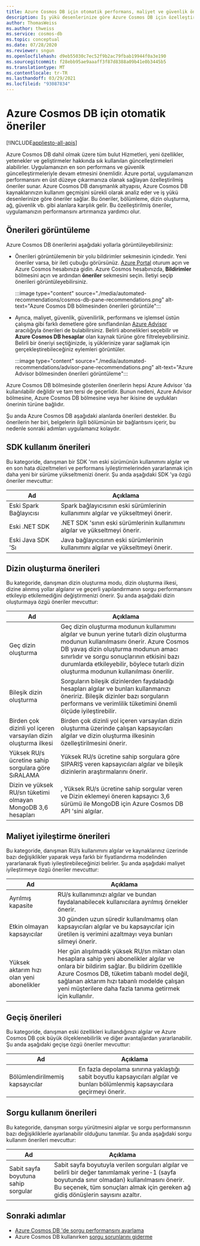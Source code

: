```yaml
---
title: Azure Cosmos DB için otomatik performans, maliyet ve güvenlik önerileri
description: İş yükü desenlerinize göre Azure Cosmos DB için özelleştirilmiş performans, maliyet, güvenlik ve diğer önerilerin nasıl görüntüleneceğini öğrenin.
author: ThomasWeiss
ms.author: thweiss
ms.service: cosmos-db
ms.topic: conceptual
ms.date: 07/28/2020
ms.reviewer: sngun
ms.openlocfilehash: d9eb55030c7ec52f9b2ac79fbab19944f0a3e190
ms.sourcegitcommit: f28ebb95ae9aaaff3f87d8388a09b41e0b3445b5
ms.translationtype: MT
ms.contentlocale: tr-TR
ms.lasthandoff: 03/29/2021
ms.locfileid: "93087834"
---
```

# <a name="automated-recommendations-for-azure-cosmos-db"></a>Azure Cosmos DB için otomatik öneriler
[!INCLUDE[appliesto-all-apis](includes/appliesto-all-apis.md)]

Azure Cosmos DB dahil olmak üzere tüm bulut Hizmetleri, yeni özellikler, yetenekler ve geliştirmeler hakkında sık kullanılan güncelleştirmeleri alabilirler. Uygulamanızın en son performans ve güvenlik güncelleştirmeleriyle devam etmesini önemlidir. Azure portal, uygulamanızın performansını en üst düzeye çıkarmanıza olanak sağlayan özelleştirilmiş öneriler sunar. Azure Cosmos DB danışmanlık altyapısı, Azure Cosmos DB kaynaklarınızın kullanım geçmişini sürekli olarak analiz eder ve iş yükü desenlerinize göre öneriler sağlar. Bu öneriler, bölümleme, dizin oluşturma, ağ, güvenlik vb. gibi alanlara karşılık gelir. Bu özelleştirilmiş öneriler, uygulamanızın performansını artırmanıza yardımcı olur.

## <a name="view-recommendations"></a>Önerileri görüntüleme

Azure Cosmos DB önerilerini aşağıdaki yollarla görüntüleyebilirsiniz:

- Önerileri görüntülemenin bir yolu bildirimler sekmesinin içindedir. Yeni öneriler varsa, bir ileti çubuğu görürsünüz. [Azure Portal](https://portal.azure.com) oturum açın ve Azure Cosmos hesabınıza gidin. Azure Cosmos hesabınızda, **Bildirimler** bölmesini açın ve ardından **öneriler** sekmesini seçin. İletiyi seçip önerileri görüntüleyebilirsiniz.  

   :::image type="content" source="./media/automated-recommendations/cosmos-db-pane-recommendations.png" alt-text="Azure Cosmos DB bölmesinden önerileri görüntüle":::

- Ayrıca, maliyet, güvenlik, güvenilirlik, performans ve işlemsel üstün çalışma gibi farklı demetlere göre sınıflandırılan [Azure Advisor](../advisor/advisor-overview.md) aracılığıyla önerileri de bulabilirsiniz. Belirli abonelikleri seçebilir ve **Azure Cosmos DB hesaplar** olan kaynak türüne göre filtreleyebilirsiniz.  Belirli bir öneriyi seçtiğinizde, iş yüklerinize yarar sağlamak için gerçekleştirebileceğiniz eylemleri görüntüler.

   :::image type="content" source="./media/automated-recommendations/advisor-pane-recommendations.png" alt-text="Azure Advisor bölmesinden önerileri görüntüleme":::

Azure Cosmos DB bölmesinde gösterilen önerilerin hepsi Azure Advisor 'da kullanılabilir değildir ve tam tersi de geçerlidir. Bunun nedeni, Azure Advisor bölmesine, Azure Cosmos DB bölmesine veya her ikisine de uydukları önerinin türüne bağlıdır.

Şu anda Azure Cosmos DB aşağıdaki alanlarda önerileri destekler. Bu önerilerin her biri, belgelerin ilgili bölümünün bir bağlantısını içerir, bu nedenle sonraki adımları uygulamanız kolaydır.

## <a name="sdk-usage-recommendations"></a>SDK kullanım önerileri

Bu kategoride, danışman bir SDK 'nın eski sürümünün kullanımını algılar ve en son hata düzeltmeleri ve performans iyileştirmelerinden yararlanmak için daha yeni bir sürüme yükseltmenizi önerir. Şu anda aşağıdaki SDK 'ya özgü öneriler mevcuttur:

|Ad  |Açıklama  |
|---------|---------|
| Eski Spark Bağlayıcısı | Spark bağlayıcısının eski sürümlerinin kullanımını algılar ve yükseltmeyi önerir. |
| Eski .NET SDK | .NET SDK 'sının eski sürümlerinin kullanımını algılar ve yükseltmeyi önerir. |
| Eski Java SDK 'Sı | Java bağlayıcısının eski sürümlerinin kullanımını algılar ve yükseltmeyi önerir. |

## <a name="indexing-recommendations"></a>Dizin oluşturma önerileri

Bu kategoride, danışman dizin oluşturma modu, dizin oluşturma ilkesi, dizine alınmış yollar algılanır ve geçerli yapılandırmanın sorgu performansını etkileyip etkilemediğini değiştirmenizi önerir. Şu anda aşağıdaki dizin oluşturmaya özgü öneriler mevcuttur:

|Ad  |Açıklama  |
|---------|---------|
| Geç dizin oluşturma | Geç dizin oluşturma modunun kullanımını algılar ve bunun yerine tutarlı dizin oluşturma modunun kullanılmasını önerir. Azure Cosmos DB yavaş dizin oluşturma modunun amacı sınırlıdır ve sorgu sonuçlarının etkisini bazı durumlarda etkileyebilir, böylece tutarlı dizin oluşturma modunun kullanılması önerilir. |
| Bileşik dizin oluşturma| Sorguların bileşik dizinlerden faydaladığı hesapları algılar ve bunları kullanmanızı öneririz. Bileşik dizinler bazı sorguların performans ve verimlilik tüketimini önemli ölçüde iyileştirebilir.|
| Birden çok dizinli yol içeren varsayılan dizin oluşturma ilkesi | Birden çok dizinli yol içeren varsayılan dizin oluşturma üzerinde çalışan kapsayıcıları algılar ve dizin oluşturma ilkesinin özelleştirilmesini önerir.|
| Yüksek RU/s ücretine sahip sorgulara göre SıRALAMA| Yüksek RU/s ücretine sahip sorgulara göre SIPARIŞ veren kapsayıcıları algılar ve bileşik dizinlerin araştırmalarını önerir.|
| Dizin ve yüksek RU/sn tüketimi olmayan MongoDB 3,6 hesapları| , Yüksek RU/s ücretine sahip sorgular veren ve Dizin eklemeyi öneren kapsayıcı 3,6 sürümü ile MongoDB için Azure Cosmos DB API 'sini algılar.|

## <a name="cost-optimization-recommendations"></a>Maliyet iyileştirme önerileri

Bu kategoride, danışman RU/s kullanımını algılar ve kaynaklarınız üzerinde bazı değişiklikler yaparak veya farklı bir fiyatlandırma modelinden yararlanarak fiyatı iyileştirebileceğinizi belirler. Şu anda aşağıdaki maliyet iyileştirmeye özgü öneriler mevcuttur:

|Ad  |Açıklama  |
|---------|---------|
| Ayrılmış kapasite | RU/s kullanımınızı algılar ve bundan faydalanabilecek kullanıcılara ayrılmış örnekler önerir. |
| Etkin olmayan kapsayıcılar | 30 günden uzun süredir kullanılmamış olan kapsayıcıları algılar ve bu kapsayıcılar için üretilen iş verimini azaltmayı veya bunları silmeyi önerir.|
| Yüksek aktarım hızı olan yeni abonelikler | Her gün alışılmadık yüksek RU/sn miktarı olan hesaplara sahip yeni abonelikler algılar ve onlara bir bildirim sağlar. Bu bildirim özellikle Azure Cosmos DB, tüketim tabanlı model değil, sağlanan aktarım hızı tabanlı modelde çalışan yeni müşterilere daha fazla tanıma getirmek için kullanılır. |

## <a name="migration-recommendations"></a>Geçiş önerileri

Bu kategoride, danışman eski özellikleri kullandığınızı algılar ve Azure Cosmos DB çok büyük ölçeklenebilirlik ve diğer avantajlardan yararlanabilir. Şu anda aşağıdaki geçişe özgü öneriler mevcuttur:

|Ad  |Açıklama  |
|---------|---------|
| Bölümlendirilmemiş kapsayıcılar | En fazla depolama sınırına yaklaştığı sabit boyutlu kapsayıcıları algılar ve bunları bölümlenmiş kapsayıcılara geçirmeyi önerir.|

## <a name="query-usage-recommendations"></a>Sorgu kullanım önerileri

Bu kategoride, danışman sorgu yürütmesini algılar ve sorgu performansının bazı değişikliklerle ayarlanabilir olduğunu tanımlar. Şu anda aşağıdaki sorgu kullanım önerileri mevcuttur:

|Ad  |Açıklama  |
|---------|---------|
| Sabit sayfa boyutuna sahip sorgular | Sabit sayfa boyutuyla verilen sorguları algılar ve belirli bir değer tanımlamak yerine-1 (sayfa boyutunda sınır olmadan) kullanılmasını önerir. Bu seçenek, tüm sonuçları almak için gereken ağ gidiş dönüşlerin sayısını azaltır. |

## <a name="next-steps"></a>Sonraki adımlar

* [Azure Cosmos DB 'de sorgu performansını ayarlama](sql-api-query-metrics.md)
* Azure Cosmos DB kullanırken [sorgu sorunlarını giderme](troubleshoot-query-performance.md)
